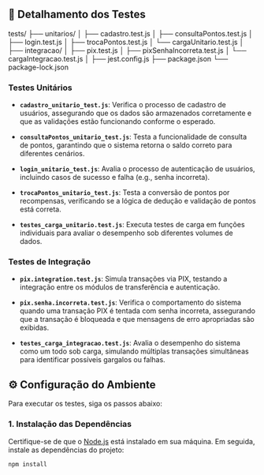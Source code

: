 
## 🧪 Detalhamento dos Testes
tests/
├── unitarios/
│   ├── cadastro.test.js
│   ├── consultaPontos.test.js
│   ├── login.test.js
│   ├── trocaPontos.test.js
│   └── cargaUnitario.test.js
│
├── integracao/
│   ├── pix.test.js
│   ├── pixSenhaIncorreta.test.js
│   └── cargaIntegracao.test.js
│
├── jest.config.js
├── package.json
└── package-lock.json

### Testes Unitários

- **`cadastro_unitario_test.js`**: Verifica o processo de cadastro de usuários, assegurando que os dados são armazenados corretamente e que as validações estão funcionando conforme o esperado.

- **`consultaPontos_unitario_test.js`**: Testa a funcionalidade de consulta de pontos, garantindo que o sistema retorna o saldo correto para diferentes cenários.

- **`login_unitario_test.js`**: Avalia o processo de autenticação de usuários, incluindo casos de sucesso e falha (e.g., senha incorreta).

- **`trocaPontos_unitario_test.js`**: Testa a conversão de pontos por recompensas, verificando se a lógica de dedução e validação de pontos está correta.

- **`testes_carga_unitario.test.js`**: Executa testes de carga em funções individuais para avaliar o desempenho sob diferentes volumes de dados.

### Testes de Integração

- **`pix.integration.test.js`**: Simula transações via PIX, testando a integração entre os módulos de transferência e autenticação.

- **`pix.senha.incorreta.test.js`**: Verifica o comportamento do sistema quando uma transação PIX é tentada com senha incorreta, assegurando que a transação é bloqueada e que mensagens de erro apropriadas são exibidas.

- **`testes_carga_integracao.test.js`**: Avalia o desempenho do sistema como um todo sob carga, simulando múltiplas transações simultâneas para identificar possíveis gargalos ou falhas.

## ⚙️ Configuração do Ambiente

Para executar os testes, siga os passos abaixo:

### 1. Instalação das Dependências

Certifique-se de que o [Node.js](https://nodejs.org/) está instalado em sua máquina. Em seguida, instale as dependências do projeto:

```bash
npm install
